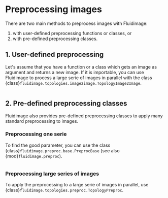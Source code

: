 # Preprocessing images

There are two main methods to preprocess images with Fluidimage:

1. with user-defined preprocessing functions or classes, or
2. with pre-defined preprocessing classes.

## 1. User-defined preprocessing

Let's assume that you have a function or a class which gets an image as
argument and returns a new image. If it is importable, you can use Fluidimage
to process a large serie of images in parallel with the class
{class}`fluidimage.topologies.image2image.TopologyImage2Image`.

```{literalinclude} preproc_userdefined.py
```

## 2. Pre-defined preprocessing classes

Fluidimage also provides pre-defined preprocessing classes to apply many
standard preprocessing to images.

### Preprocessing one serie

To find the good parameter, you can use the class
{class}`fluidimage.preproc.base.PreprocBase` (see also
{mod}`fluidimage.preproc`).

```{literalinclude} preproc_simple.py
```

### Preprocessing large series of images

To apply the preprocessing to a large serie of images in parallel, use
{class}`fluidimage.topologies.preproc.TopologyPreproc`.

```{literalinclude} preproc_with_topology.py
```
